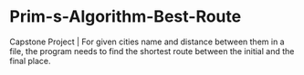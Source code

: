 # Prim-s-Algorithm-Best-Route
Capstone Project | For given cities name and distance between them in a file, the program needs to find the shortest route between the initial and the final place. 
